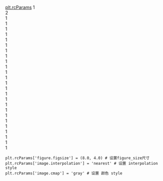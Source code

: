 [plt.rcParams](#rcParams)
1  
2  
1  
1  
1  
1  
1  
1  
1  
1  
1  
1  
1  
1  
1  
1  
1  
1  
1  
1  
1  
1  
1  
1  
1  
1  
1  

              
<div id="rcParams"></div>

```
plt.rcParams['figure.figsize'] = (8.0, 4.0) # 设置figure_size尺寸  
plt.rcParams['image.interpolation'] = 'nearest' # 设置 interpolation style  
plt.rcParams['image.cmap'] = 'gray' # 设置 颜色 style
```

